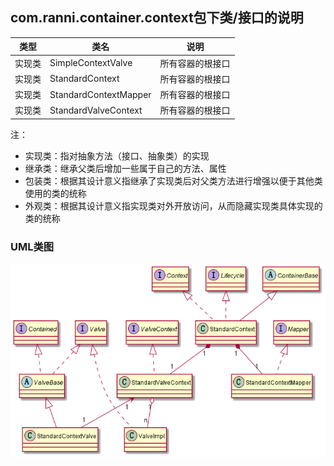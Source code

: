 ## com.ranni.container.context包下类/接口的说明

|类型|类名|说明|
|---|---|---|
|实现类|SimpleContextValve|所有容器的根接口|
|实现类|StandardContext|所有容器的根接口|
|实现类|StandardContextMapper|所有容器的根接口|
|实现类|StandardValveContext|所有容器的根接口|
  
   
注：  
- 实现类：指对抽象方法（接口、抽象类）的实现
- 继承类：继承父类后增加一些属于自己的方法、属性
- 包装类：根据其设计意义指继承了实现类后对父类方法进行增强以便于其他类使用的类的统称
- 外观类：根据其设计意义指实现类对外开放访问，从而隐藏实现类具体实现的类的统称

### UML类图
![img](../../../../../../../uml/v1.0.2/context.png)